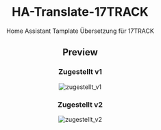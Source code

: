 # <center> HA-Translate-17TRACK
<center> Home Assistant Tamplate Übersetzung für 17TRACK 

## <center> Preview



### Zugestellt v1
<p align="center">
<img src="https://" alt="zugestellt_v1">
</p>

### Zugestellt v2
<p align="center">
<img src="https://" alt="zugestellt_v2">
</p> 
